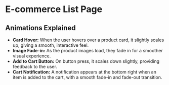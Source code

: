 # E-commerce List Page

## Animations Explained
- **Card Hover:** When the user hovers over a product card, it slightly scales up, giving a smooth, interactive feel.
- **Image Fade-in:** As the product images load, they fade in for a smoother visual experience.
- **Add to Cart Button:** On button press, it scales down slightly, providing feedback to the user.
- **Cart Notification:** A notification appears at the bottom right when an item is added to the cart, with a smooth fade-in and fade-out transition.
